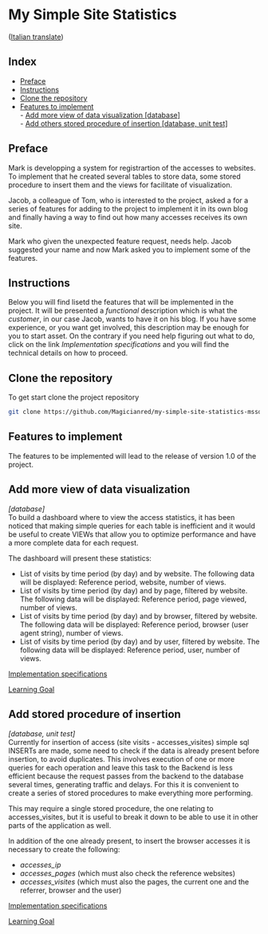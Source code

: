 # My Simple Site Statistics
([Italian translate](README_IT.md))

## Index

- [Preface](#preface)
- [Instructions](#instructions)
- [Clone the repository](#clone_the_repository)  
- [Features to implement](#features-to-implement)    
        - [Add more view of data visualization [database]](#add_more_view_of_data_visualization)    
        - [Add others stored procedure of insertion [database, unit test]](#add_stored_procedure_of_insertion)   
  
## Preface

Mark is developping a system for registrartion of the accesses to websites.  
To implement that he created several tables to store data, some stored procedure to insert them and the views for facilitate of visualization.  

Jacob, a colleague of Tom, who is interested to the project, asked a for a series of features for adding to the project to implement it in its own blog and finally having a way to find out how many accesses receives its own site.  

Mark who given the unexpected feature request, needs help. Jacob suggested your name and now Mark asked you to implement some of the features.    

## Instructions

Below you will find lisetd the features that will be implemented in the project. It will be presented a *functional* description which is what the *customer*, in our case Jacob, wants to have it on his blog. If you have some experience, or you want get involved, this description may be enough for you to start asset. On the contrary if you need help figuring out what to do, click on the link *Implementation specifications* and you will find the technical details on how to proceed.  

## Clone the repository

To get start clone the project repository  
```bash
git clone https://github.com/Magicianred/my-simple-site-statistics-mssql.git
```
## Features to implement  
The features to be implemented will lead to the release of version 1.0 of the project.  

## Add more view of data visualization  

*[database]*  
To build a dashboard where to view the access statistics, it has been noticed that making simple queries for each table is inefficient and it would be useful to create VIEWs that allow you to optimize performance and have a more complete data for each request.  

The dashboard will present these statistics:  
- List of visits by time period (by day) and by website. The following data will be displayed: Reference period, website, number of views.    
- List of visits by time period (by day) and by page, filtered by website. The following data will be displayed: Reference period, page viewed, number of views.  
- List of visits by time period (by day) and by browser, filtered by website. The following data will be displayed: Reference period, browser (user agent string), number of views.  
- List of visits by time period (by day) and by user, filtered by website. The following data will be displayed: Reference period, user, number of views.  

[Implementation specifications](Features/AddViews.md)  

[Learning Goal](LearningGoals/AddViews.md)  

## Add stored procedure of insertion  

*[database, unit test]*  
Currently for insertion of access (site visits - accesses_visites) simple sql INSERTs are made, some need to check if the data is already present before insertion, to avoid duplicates. This involves execution of one or more queries for each operation and leave this task to the Backend is less efficient because the request passes from the backend to the database several times, generating traffic and delays. For this it is convenient to create a series of stored procedures to make everything more performing.  

This may require a single stored procedure, the one relating to accesses_visites, but it is useful to break it down to be able to use it in other parts of the application as well.  

In addition of the one already present, to insert the browser accesses it is necessary to create the following:  

- *accesses_ip*
- *accesses_pages* (which must also check the reference websites)
- *accesses_visites* (which must also the pages, the current one and the referrer, browser and the user)  


[Implementation specifications](Features/AddStoredProcedures.md)  

[Learning Goal](LearningGoals/AddStoredProcedures.md)









